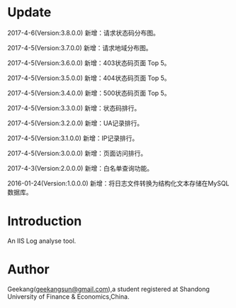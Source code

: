 # Update
2017-4-6(Version:3.8.0.0) 新增：请求状态码分布图。

2017-4-5(Version:3.7.0.0) 新增：请求地域分布图。

2017-4-5(Version:3.6.0.0) 新增：403状态码页面 Top 5。

2017-4-5(Version:3.5.0.0) 新增：404状态码页面 Top 5。

2017-4-5(Version:3.4.0.0) 新增：500状态码页面 Top 5。

2017-4-5(Version:3.3.0.0) 新增：状态码排行。

2017-4-5(Version:3.2.0.0) 新增：UA记录排行。

2017-4-5(Version:3.1.0.0) 新增：IP记录排行。

2017-4-5(Version:3.0.0.0) 新增：页面访问排行。

2017-4-3(Version:2.0.0.0) 新增：白名单查询功能。
  
2016-01-24(Version:1.0.0.0) 新增：将日志文件转换为结构化文本存储在MySQL数据库。

# Introduction

An IIS Log analyse tool.

# Author

Geekang(geekangsun@gmail.com),a student registered at Shandong University of Finance & Economics,China.
